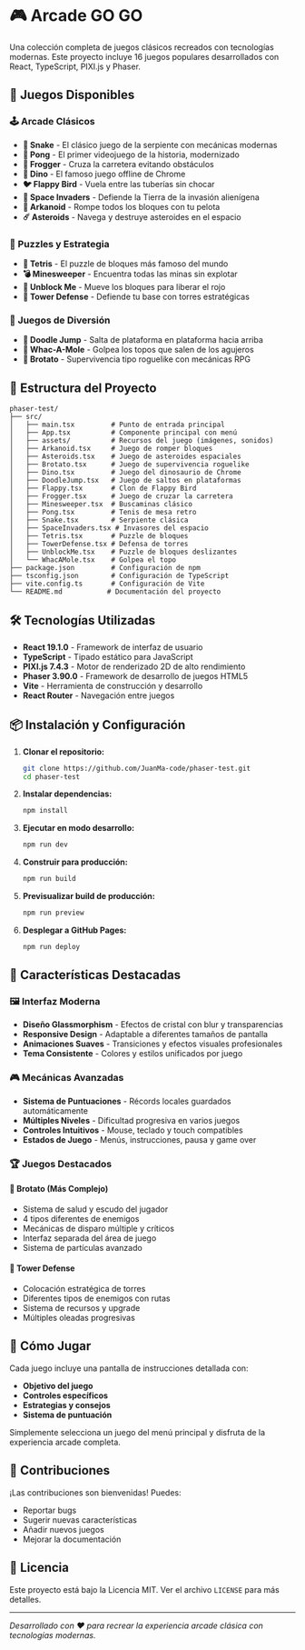 # 🎮 Arcade GO GO

Una colección completa de juegos clásicos recreados con tecnologías modernas. Este proyecto incluye 16 juegos populares desarrollados con React, TypeScript, PIXI.js y Phaser.

## 🎯 Juegos Disponibles

### 🕹️ Arcade Clásicos
- **🐍 Snake** - El clásico juego de la serpiente con mecánicas modernas
- **🏓 Pong** - El primer videojuego de la historia, modernizado
- **🐸 Frogger** - Cruza la carretera evitando obstáculos
- **🦕 Dino** - El famoso juego offline de Chrome
- **🐦 Flappy Bird** - Vuela entre las tuberías sin chocar
- **👾 Space Invaders** - Defiende la Tierra de la invasión alienígena
- **🧱 Arkanoid** - Rompe todos los bloques con tu pelota
- **☄️ Asteroids** - Navega y destruye asteroides en el espacio

### 🧩 Puzzles y Estrategia
- **🧠 Tetris** - El puzzle de bloques más famoso del mundo
- **💣 Minesweeper** - Encuentra todas las minas sin explotar
- **🧩 Unblock Me** - Mueve los bloques para liberar el rojo
- **🏰 Tower Defense** - Defiende tu base con torres estratégicas

### 🎪 Juegos de Diversión
- **🦘 Doodle Jump** - Salta de plataforma en plataforma hacia arriba
- **🔨 Whac-A-Mole** - Golpea los topos que salen de los agujeros
- **🎯 Brotato** - Supervivencia tipo roguelike con mecánicas RPG

## 🚀 Estructura del Proyecto

```
phaser-test/
├── src/
│   ├── main.tsx         # Punto de entrada principal
│   ├── App.tsx          # Componente principal con menú
│   ├── assets/          # Recursos del juego (imágenes, sonidos)
│   ├── Arkanoid.tsx     # Juego de romper bloques
│   ├── Asteroids.tsx    # Juego de asteroides espaciales
│   ├── Brotato.tsx      # Juego de supervivencia roguelike
│   ├── Dino.tsx         # Juego del dinosaurio de Chrome
│   ├── DoodleJump.tsx   # Juego de saltos en plataformas
│   ├── Flappy.tsx       # Clon de Flappy Bird
│   ├── Frogger.tsx      # Juego de cruzar la carretera
│   ├── Minesweeper.tsx  # Buscaminas clásico
│   ├── Pong.tsx         # Tenis de mesa retro
│   ├── Snake.tsx        # Serpiente clásica
│   ├── SpaceInvaders.tsx # Invasores del espacio
│   ├── Tetris.tsx       # Puzzle de bloques
│   ├── TowerDefense.tsx # Defensa de torres
│   ├── UnblockMe.tsx    # Puzzle de bloques deslizantes
│   └── WhacAMole.tsx    # Golpea el topo
├── package.json         # Configuración de npm
├── tsconfig.json        # Configuración de TypeScript
├── vite.config.ts       # Configuración de Vite
└── README.md           # Documentación del proyecto
```

## 🛠️ Tecnologías Utilizadas

- **React 19.1.0** - Framework de interfaz de usuario
- **TypeScript** - Tipado estático para JavaScript
- **PIXI.js 7.4.3** - Motor de renderizado 2D de alto rendimiento
- **Phaser 3.90.0** - Framework de desarrollo de juegos HTML5
- **Vite** - Herramienta de construcción y desarrollo
- **React Router** - Navegación entre juegos

## 📦 Instalación y Configuración

1. **Clonar el repositorio:**
   ```bash
   git clone https://github.com/JuanMa-code/phaser-test.git
   cd phaser-test
   ```

2. **Instalar dependencias:**
   ```bash
   npm install
   ```

3. **Ejecutar en modo desarrollo:**
   ```bash
   npm run dev
   ```

4. **Construir para producción:**
   ```bash
   npm run build
   ```

5. **Previsualizar build de producción:**
   ```bash
   npm run preview
   ```

6. **Desplegar a GitHub Pages:**
   ```bash
   npm run deploy
   ```

## 🎨 Características Destacadas

### 🖼️ Interfaz Moderna
- **Diseño Glassmorphism** - Efectos de cristal con blur y transparencias
- **Responsive Design** - Adaptable a diferentes tamaños de pantalla
- **Animaciones Suaves** - Transiciones y efectos visuales profesionales
- **Tema Consistente** - Colores y estilos unificados por juego

### 🎮 Mecánicas Avanzadas
- **Sistema de Puntuaciones** - Récords locales guardados automáticamente
- **Múltiples Niveles** - Dificultad progresiva en varios juegos
- **Controles Intuitivos** - Mouse, teclado y touch compatibles
- **Estados de Juego** - Menús, instrucciones, pausa y game over

### 🏆 Juegos Destacados

#### 🎯 Brotato (Más Complejo)
- Sistema de salud y escudo del jugador
- 4 tipos diferentes de enemigos
- Mecánicas de disparo múltiple y críticos
- Interfaz separada del área de juego
- Sistema de partículas avanzado

#### 🏰 Tower Defense
- Colocación estratégica de torres
- Diferentes tipos de enemigos con rutas
- Sistema de recursos y upgrade
- Múltiples oleadas progresivas

## 🎯 Cómo Jugar

Cada juego incluye una pantalla de instrucciones detallada con:
- **Objetivo del juego**
- **Controles específicos**
- **Estrategias y consejos**
- **Sistema de puntuación**

Simplemente selecciona un juego del menú principal y disfruta de la experiencia arcade completa.

## 🤝 Contribuciones

¡Las contribuciones son bienvenidas! Puedes:
- Reportar bugs
- Sugerir nuevas características
- Añadir nuevos juegos
- Mejorar la documentación

## 📄 Licencia

Este proyecto está bajo la Licencia MIT. Ver el archivo `LICENSE` para más detalles.

---

*Desarrollado con ❤️ para recrear la experiencia arcade clásica con tecnologías modernas.*